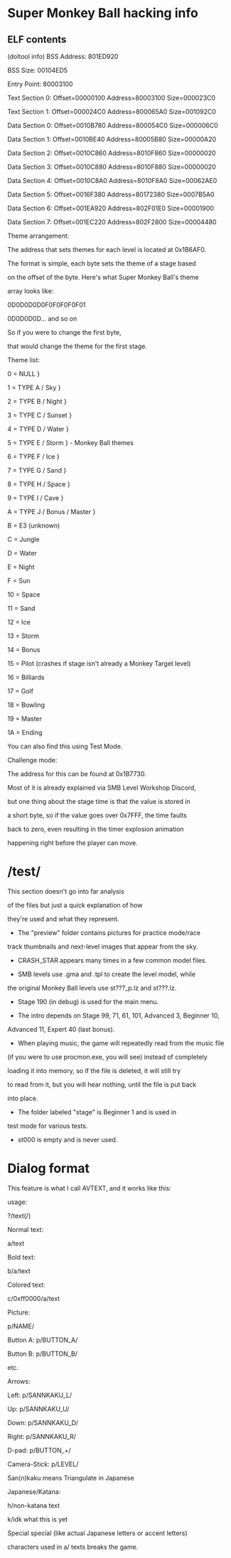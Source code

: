 # Super Monkey Ball hacking info

## ELF contents

(doltool info)
BSS Address:      801ED920

BSS Size:         00104ED5



Entry Point:      80003100



Text Section  0:  Offset=00000100  Address=80003100  Size=000023C0

Text Section  1:  Offset=000024C0  Address=800065A0  Size=001092C0



Data Section  0:  Offset=0010B780  Address=800054C0  Size=000006C0

Data Section  1:  Offset=0010BE40  Address=80005B80  Size=00000A20

Data Section  2:  Offset=0010C860  Address=8010F860  Size=00000020

Data Section  3:  Offset=0010C880  Address=8010F880  Size=00000020

Data Section  4:  Offset=0010C8A0  Address=8010F8A0  Size=00062AE0

Data Section  5:  Offset=0016F380  Address=80172380  Size=0007B5A0

Data Section  6:  Offset=001EA920  Address=802F01E0  Size=00001900

Data Section  7:  Offset=001EC220  Address=802F2800  Size=00004480



Theme arrangement:

The address that sets themes for each level is located at 0x1B6AF0.

The format is simple, each byte sets the theme of a stage based

on the offset of the byte. Here's what Super Monkey Ball's theme

array looks like:

0D0D0D0D0F0F0F0F0F01

0D0D0D0D... and so on

So if you were to change the first byte,

that would change the theme for the first stage.



Theme list:

0 = NULL                    }

1 = TYPE A / Sky             }

2 = TYPE B / Night           }

3 = TYPE C / Sunset          }

4 = TYPE D / Water           }

5 = TYPE E / Storm           } - Monkey Ball themes

6 = TYPE F / Ice             }

7 = TYPE G / Sand            }

8 = TYPE H / Space           }

9 = TYPE I / Cave            }

A = TYPE J / Bonus / Master  }

B = E3 (unknown)

C = Jungle

D = Water

E = Night

F = Sun

10 = Space

11 = Sand

12 = Ice

13 = Storm

14 = Bonus

15 = Pilot (crashes if stage isn't already a Monkey Target level)

16 = Billiards

17 = Golf

18 = Bowling

19 = Master

1A = Ending



You can also find this using Test Mode.



Challenge mode:



The address for this can be found at 0x1B7730.



Most of it is already explained via SMB Level Workshop Discord,

but one thing about the stage time is that the value is stored in

a short byte, so if the value goes over 0x7FFF, the time faults

back to zero, even resulting in the timer explosion animation

happening right before the player can move.



# /test/



This section doesn't go into far analysis

of the files but just a quick explanation of how

they're used and what they represent.



- The "preview" folder contains pictures for practice mode/race

track thumbnails and next-level images that appear from the sky.

- CRASH_STAR appears many times in a few common model files.

- SMB levels use .gma and .tpl to create the level model, while

the original Monkey Ball levels use st???_p.lz and st???.lz.

- Stage 190 (in debug) is used for the main menu.

- The intro depends on Stage 99, 71, 61, 101, Advanced 3, Beginner 10,

Advanced 11, Expert 40 (last bonus).

- When playing music, the game will repeatedly read from the music file

(if you were to use procmon.exe, you will see) instead of completely

loading it into memory, so if the file is deleted, it will still try

to read from it, but you will hear nothing, until the file is put back

into place.

- The folder labeled "stage" is Beginner 1 and is used in

test mode for various tests.

- st000 is empty and is never used.



# Dialog format



This feature is what I call AVTEXT, and it works like this:



usage:

?/text(/)



Normal text:

a/text



Bold text:

b/a/text



Colored text:

c/0xff0000/a/text



Picture:

p/NAME/



Button A: p/BUTTON_A/

Button B: p/BUTTON_B/

etc.



Arrows:

Left: p/SANNKAKU_L/

Up: p/SANNKAKU_U/

Down: p/SANNKAKU_D/

Right: p/SANNKAKU_R/



D-pad: p/BUTTON_+/



Camera-Stick: p/LEVEL/



San(n)kaku means Triangulate in Japanese



Japanese/Katana:

h/non-katana text

k/idk what this is yet



Special special (like actual Japanese letters or accent letters)

characters used in a/ texts breaks the game.
